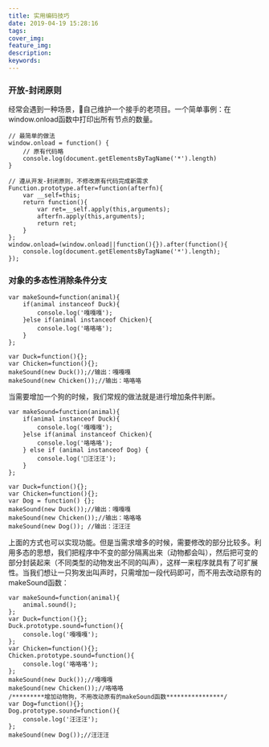 ```yaml
---
title: 实用编码技巧
date: 2019-04-19 15:28:16
tags:
cover_img:
feature_img:
description:
keywords:
---
```

### 开放-封闭原则
经常会遇到一种场景，自己维护一个接手的老项目。一个简单事例：在window.onload函数中打印出所有节点的数量。
```
// 最简单的做法
window.onload = function() {
    // 原有代码略
    console.log(document.getElementsByTagName('*').length)
}
```
```
// 遵从开发-封闭原则，不修改原有代码完成新需求
Function.prototype.after=function(afterfn){
    var __self=this;
    return function(){
        var ret=__self.apply(this,arguments);
        afterfn.apply(this,arguments);
        return ret;
    }
};
window.onload=(window.onload||function(){}).after(function(){
    console.log(document.getElementsByTagName('*').length);
});
```

### 对象的多态性消除条件分支
```
var makeSound=function(animal){
    if(animal instanceof Duck){
        console.log('嘎嘎嘎');
    }else if(animal instanceof Chicken){
        console.log('咯咯咯');
    }
};

var Duck=function(){};
var Chicken=function(){};
makeSound(new Duck());//输出：嘎嘎嘎
makeSound(new Chicken());//输出：咯咯咯
```
当需要增加一个狗的时候，我们常规的做法就是进行增加条件判断。
```
var makeSound=function(animal){
    if(animal instanceof Duck){
        console.log('嘎嘎嘎');
    }else if(animal instanceof Chicken){
        console.log('咯咯咯');
    } else if (animal instanceof Dog) {
        console.log('汪汪汪');
    }
};

var Duck=function(){};
var Chicken=function(){};
var Dog = function() {};
makeSound(new Duck());//输出：嘎嘎嘎
makeSound(new Chicken());//输出：咯咯咯
makeSound(new Dog()); //输出：汪汪汪
```
上面的方式也可以实现功能。但是当需求增多的时候，需要修改的部分比较多。利用多态的思想，我们把程序中不变的部分隔离出来（动物都会叫），然后把可变的部分封装起来（不同类型的动物发出不同的叫声），这样一来程序就具有了可扩展性。当我们想让一只狗发出叫声时，只需增加一段代码即可，而不用去改动原有的makeSound函数：
```
var makeSound=function(animal){
    animal.sound();
};
var Duck=function(){};
Duck.prototype.sound=function(){
    console.log('嘎嘎嘎');
};
var Chicken=function(){};
Chicken.prototype.sound=function(){
    console.log('咯咯咯');
};
makeSound(new Duck());//嘎嘎嘎
makeSound(new Chicken());//咯咯咯
/*********增加动物狗，不用改动原有的makeSound函数****************/
var Dog=function(){};
Dog.prototype.sound=function(){
    console.log('汪汪汪');
};
makeSound(new Dog());//汪汪汪
```